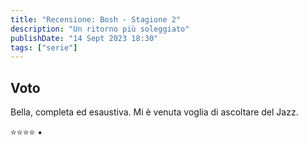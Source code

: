 ```yaml
---
title: "Recensione: Bosh - Stagione 2"
description: "Un ritorno più soleggiato"
publishDate: "14 Sept 2023 18:30"
tags: ["serie"]
---
```




## Voto

Bella, completa ed esaustiva. Mi è venuta voglia di ascoltare del Jazz.

⭐️⭐️⭐️⭐️ •
